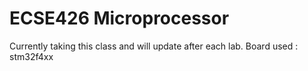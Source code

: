 # ECSE426 Microprocessor
Currently taking this class and will update after each lab.
Board used : stm32f4xx  

